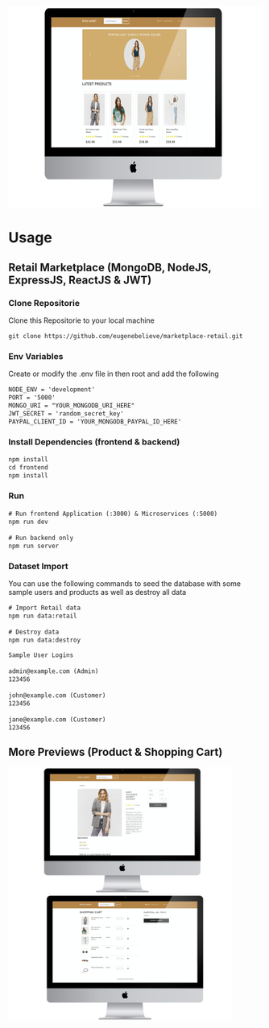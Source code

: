 <img src="application/public/images/retail/marketplace_retail.png" alt="dashboard" height="400">

# Usage

## Retail Marketplace (MongoDB, NodeJS, ExpressJS, ReactJS & JWT)

### Clone Repositorie

Clone this Repositorie to your local machine

```
git clone https://github.com/eugenebelieve/marketplace-retail.git
```

### Env Variables

Create or modify the .env file in then root and add the following

```
NODE_ENV = 'development'
PORT = '5000'
MONGO_URI = "YOUR_MONGODB_URI_HERE"
JWT_SECRET = 'random_secret_key'
PAYPAL_CLIENT_ID = 'YOUR_MONGODB_PAYPAL_ID_HERE'
```

### Install Dependencies (frontend & backend)

```
npm install
cd frontend
npm install
```

### Run

```
# Run frontend Application (:3000) & Microservices (:5000)
npm run dev

# Run backend only
npm run server
```

### Dataset Import

You can use the following commands to seed the database with some sample users and products as well as destroy all data

```
# Import Retail data
npm run data:retail

# Destroy data
npm run data:destroy
```

```
Sample User Logins

admin@example.com (Admin)
123456

john@example.com (Customer)
123456

jane@example.com (Customer)
123456
```

## More Previews (Product & Shopping Cart)

<div>
<img src="application/public/images/retail/product.png" alt="dashboard" height="250">
<img src="application/public/images/retail/kart.png" alt="dashboard" height="250">
</div>